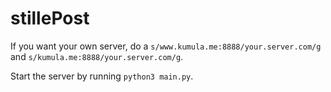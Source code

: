 # stillePost

If you want your own server, do a `s/www.kumula.me:8888/your.server.com/g` and `s/kumula.me:8888/your.server.com/g`.

Start the server by running `python3 main.py`.

